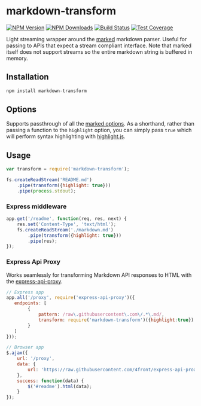 # markdown-transform

[![NPM Version][npm-image]][npm-url]
[![NPM Downloads][downloads-image]][downloads-url]
[![Build Status][travis-image]][travis-url]
[![Test Coverage][coveralls-image]][coveralls-url]

Light streaming wrapper around the [marked](https://www.npmjs.com/package/marked) markdown parser. Useful for passing to APIs that expect a stream compliant interface. Note that marked itself does not support streams so the entire markdown string is buffered in memory. 

## Installation

```js
npm install markdown-transform
```

## Options

Supports passthrough of all the [marked options](https://www.npmjs.com/package/marked#options). As a shorthand, rather than passing a function to the `highlight` option, you can simply pass `true` which will perform syntax highlighting with [highlight.js](https://github.com/isagalaev/highlight.js).

## Usage 

```js
var transform = require('markdown-transform');

fs.createReadStream('README.md')
    .pipe(transform({highlight: true}))
    .pipe(process.stdout);
```

### Express middleware

```js
app.get('/readme', function(req, res, next) {
    res.set('Content-Type', 'text/html');
    fs.createReadStream('./markdown.md')
        .pipe(transform({highlight: true}))
        .pipe(res);
});
```

### Express Api Proxy

Works seamlessly for transforming Markdown API responses to HTML with the 
[express-api-proxy](https://github.com/4front/express-api-proxy).

```js
// Express app
app.all('/proxy', require('express-api-proxy')({
   endpoints: [
        {
            pattern: /raw\.githubusercontent\.com\/.*\.md/,
            transform: require('markdown-transform')({highlight:true})
        }
   ]
}));

// Browser app
$.ajax({
	url: '/proxy',
	data: {
		url: 'https://raw.githubusercontent.com/4front/express-api-proxy/master/README.md'
	},
	success: function(data) {
		$('#readme').html(data);
	}
});
```

[npm-image]: https://img.shields.io/npm/v/markdown-transform.svg?style=flat
[npm-url]: https://npmjs.org/package/markdown-transform
[travis-image]: https://img.shields.io/travis/4front/markdown-transform.svg?style=flat
[travis-url]: https://travis-ci.org/4front/
[coveralls-image]: https://img.shields.io/coveralls/4front/markdown-transform.svg?style=flat
[coveralls-url]: https://coveralls.io/r/4front/markdown-transform?branch=master
[downloads-image]: https://img.shields.io/npm/dm/markdown-transform.svg?style=flat
[downloads-url]: https://npmjs.org/package/markdown-transform




